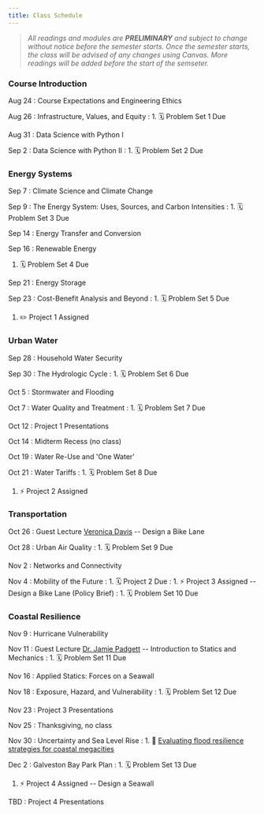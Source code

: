 ```yaml
---
title: Class Schedule
---
```


> *All readings and modules are **PRELIMINARY** and subject to change without notice before the semester starts. Once the semester starts, the class will be advised of any changes using Canvas. More readings will be added before the start of the semseter.*

### Course Introduction

Aug 24
: Course Expectations and Engineering Ethics

Aug 26
: Infrastructure, Values, and Equity
: 1. 🗓 Problem Set 1 Due

Aug 31
: Data Science with Python I

Sep 2
: Data Science with Python II
: 1. 🗓 Problem Set 2 Due

### Energy Systems

Sep 7
: Climate Science and Climate Change

Sep 9
: The Energy System: Uses, Sources, and Carbon Intensities
: 1. 🗓 Problem Set 3 Due

Sep 14
: Energy Transfer and Conversion

Sep 16
: Renewable Energy
  1. 🗓 Problem Set 4 Due

Sep 21
: Energy Storage

Sep 23
: Cost-Benefit Analysis and Beyond
: 1. 🗓 Problem Set 5 Due
  1. ✏️ Project 1 Assigned

### Urban Water

Sep 28
: Household Water Security

Sep 30
: The Hydrologic Cycle
: 1. 🗓 Problem Set 6 Due

Oct 5
: Stormwater and Flooding

Oct 7
: Water Quality and Treatment
: 1. 🗓 Problem Set 7 Due

Oct 12
: Project 1 Presentations

Oct 14
: Midterm Recess (no class)

Oct 19
: Water Re-Use and 'One Water'

Oct 21
: Water Tariffs
: 1. 🗓 Problem Set 8 Due
  1. ⚡️ Project 2 Assigned

### Transportation

Oct 26
: Guest Lecture [Veronica Davis](https://www.linkedin.com/in/veronicaodavis/) -- Design a Bike Lane

Oct 28
: Urban Air Quality
: 1. 🗓 Problem Set 9 Due

Nov 2
: Networks and Connectivity

Nov 4
: Mobility of the Future
: 1. 🗓 Project 2 Due
: 1. ⚡️ Project 3 Assigned -- Design a Bike Lane (Policy Brief)
: 1. 🗓 Problem Set 10 Due

### Coastal Resilience

Nov 9
: Hurricane Vulnerability

Nov 11
: Guest Lecture [Dr. Jamie Padgett](https://padgett.rice.edu/) -- Introduction to Statics and Mechanics
: 1. 🗓 Problem Set 11 Due

Nov 16
: Applied Statics: Forces on a Seawall

Nov 18
: Exposure, Hazard, and Vulnerability
: 1. 🗓 Problem Set 12 Due

Nov 23
: Project 3 Presentations

Nov 25
: Thanksgiving, no class

Nov 30
: Uncertainty and Sea Level Rise
: 1. 📰 [Evaluating flood resilience strategies for coastal megacities](https://doi.org/10.1126/science.1248222)

Dec 2
: Galveston Bay Park Plan
: 1. 🗓 Problem Set 13 Due
  1. ⚡️ Project 4 Assigned -- Design a Seawall

TBD
: Project 4 Presentations
